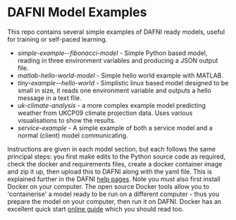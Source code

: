 # DAFNI Model Examples

This repo contains several simple examples of DAFNI ready models, useful for training or self-paced learning.

 - _simple-example--fibonacci-model_ - Simple Python based model, reading in three environment variables and producing a JSON output file.
 - _matlab-hello-world-model_ - Simple hello world example with MATLAB.
 - _tiny-example--hello-world_ - Simplistic linux based model designed to be small in size, it reads one environment variable and outputs a hello message in a text file.
 - _uk-climate-analysis_ - a more complex example model predicting weather from UKCP09 climate projection data. Uses various visualisations to show the results.
 - _service-example_ - A simple example of both a service model and a normal (client) model communicating.

Instructions are given in each model section, but each follows the same principal steps: you first make edits to the Python source code as required, check the docker and requirements files, create a docker container image and zip it up, then upload this to DAFNI along with the yaml file. This is explained further in the DAFNI [help pages](https://docs.secure.dafni.rl.ac.uk/docs/how-to/models/how-to-create-a-dafni-ready-model/). Note you must also first install Docker on your computer. The open source Docker tools allow you to 'containerise' a model ready to be run on a different computer - thus you prepare the model on your computer, then run it on DAFNI. Docker has an excellent quick start [online guide](https://docs.docker.com/get-started/overview/) which you should read too.
